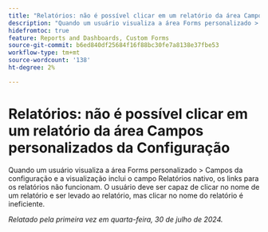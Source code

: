 ```yaml
---
title: "Relatórios: não é possível clicar em um relatório da área Campos personalizados da Configuração"
description: "Quando um usuário visualiza a área Forms personalizado > Campos de configuração e a visualização inclui o campo Relatórios nativo, os links para os relatórios não funcionam. O usuário deve ser capaz de clicar no nome de um relatório e ser levado ao relatório, mas clicar no nome do relatório é ineficaz."
hidefromtoc: true
feature: Reports and Dashboards, Custom Forms
source-git-commit: b6ed840df25684f16f88bc30fe7a8138e37fbe53
workflow-type: tm+mt
source-wordcount: '138'
ht-degree: 2%

---
```



# Relatórios: não é possível clicar em um relatório da área Campos personalizados da Configuração

Quando um usuário visualiza a área Forms personalizado > Campos da configuração e a visualização inclui o campo Relatórios nativo, os links para os relatórios não funcionam. O usuário deve ser capaz de clicar no nome de um relatório e ser levado ao relatório, mas clicar no nome do relatório é ineficiente.

_Relatado pela primeira vez em quarta-feira, 30 de julho de 2024._
